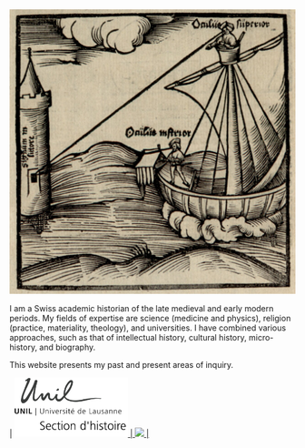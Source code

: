 <img src="https://raw.githubusercontent.com/CAhelvetiorum/Caleb-Abraham/gh-pages/images/Tutfetterimg1.png" width="600">

I am a Swiss academic historian of the late medieval and early modern periods. My fields of expertise are science (medicine and physics), religion (practice, materiality, theology), and universities. I have combined various approaches, such as that of intellectual history, cultural history, micro-history, and biography.

This website presents my past and present areas of inquiry.

| <a href="https://www.unil.ch/hist/home.html"><img src="https://raw.githubusercontent.com/CAhelvetiorum/Caleb-Abraham/gh-pages/images/UNIL_hist.png" width="200"> | <a href="site"><img src="https://raw.githubusercontent.com/CAhelvetiorum/Caleb-Abraham/gh-pages/images/???.jpg" width="220"> |
